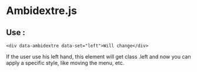 Ambidextre.js
==============

Use :
--------------

    <div data-ambidextre data-set="left">Will change</div>

If the user use his left hand, this element will get class .left and now you can apply a specific style, like moving the menu, etc.